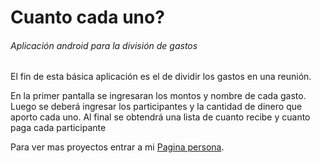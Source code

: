 
# Cuanto cada uno?
###### Aplicación android para la división de gastos


El fin de esta básica aplicación es el de dividir los gastos en una reunión.

En la primer pantalla se ingresaran los montos y nombre de cada gasto.
Luego se deberá ingresar los participantes y la cantidad de dinero que aporto cada uno.
Al final se obtendrá una lista de cuanto recibe y cuanto paga cada participante


Para ver mas proyectos entrar a mi [Pagina persona](https://ignacio-navarro.firebaseapp.com/).
